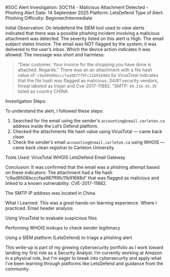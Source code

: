 #SOC Alert Investigation:  SOC114 - Malicious Attachment Detected - Phishing Alert
Date: 14 September 2025
Platform: LetsDefend
Type of Alert: Phishing
Difficulty: Beginner/Intermediate

Initial Observation:
On letsdefend the SIEM tool used to view alerts indicated that there was a possible phishing incident involving a malicious attachment was detected. The severity listed on this alert is High. The email subject states Invoice. The email was NOT flagged by the system; it was delivered to the user’s inbox.  Which the device action indicates it was allowed.
The message was short and harmless:
> "Dear customer, Your invoice for the shopping you have done is attached. Regards."
There was an an attachment with a file hash value of: 
 > `c9ad9506bcccfaa987ff9fc11b91698d`
So VirusTotal indicates that the file hash was flagged as malicious. 34/61 security vendors, threat labeled as trojan and  Cve-2017-11882. 
> ”SMTP: `49.234.43.39` listed as country CHINA

 Investigation Steps:

To understand the alert, I followed these steps:

1. Searched for the email using the sender's `accounting@cmail.carleton.ca` address inside the Let’s Defend platform.
2. Checked the attachments file hash value using VirusTotal — came back clean
3. Check the sender’s email `accounting@cmail.carleton.ca` using WHOIS — came back clean registrar to Carleton University.

Tools Used:
VirusTotal
WHOIS
LetsDefend Email Gateway

Conclusion:
It was confirmed that the email  was a phishing attempt based on these indicators:
The attachment had a file hash “c9ad9506bcccfaa987ff9fc11b91698d” that was flagged as malicious and linked to a known vulnerability: CVE-2017-11882.


The SMTP IP address was located in China.


What I Learned:
This was a great hands-on learning experience. Where I practiced:
Email header analysis


Using VirusTotal to evaluate suspicious files


Performing WHOIS lookups to check sender legitimacy


Using a SIEM platform (LetsDefend) to triage a phishing alert


This write-up is part of my growing cybersecurity portfolio as I work toward landing my first role as a Security Analyst. I’m currently working at Amazon in a physical role, but I'm eager to break into cybersecurity and apply what I’ve been learning through platforms like LetsDefend and guidance from the community.
